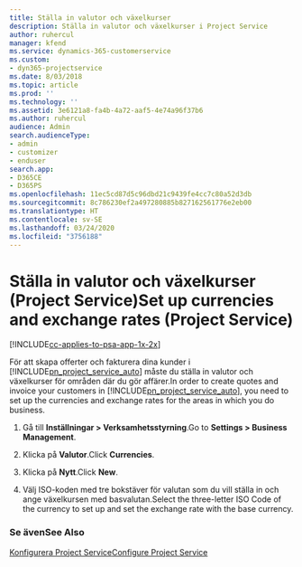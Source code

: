```yaml
---
title: Ställa in valutor och växelkurser
description: Ställa in valutor och växelkurser i Project Service
author: ruhercul
manager: kfend
ms.service: dynamics-365-customerservice
ms.custom:
- dyn365-projectservice
ms.date: 8/03/2018
ms.topic: article
ms.prod: ''
ms.technology: ''
ms.assetid: 3e6121a8-fa4b-4a72-aaf5-4e74a96f37b6
ms.author: ruhercul
audience: Admin
search.audienceType:
- admin
- customizer
- enduser
search.app:
- D365CE
- D365PS
ms.openlocfilehash: 11ec5cd87d5c96dbd21c9439fe4cc7c80a52d3db
ms.sourcegitcommit: 8c786230ef2a497280885b827162561776e2eb00
ms.translationtype: HT
ms.contentlocale: sv-SE
ms.lasthandoff: 03/24/2020
ms.locfileid: "3756188"
---
```

# <a name="set-up-currencies-and-exchange-rates-project-service"></a><span data-ttu-id="b4911-103">Ställa in valutor och växelkurser (Project Service)</span><span class="sxs-lookup"><span data-stu-id="b4911-103">Set up currencies and exchange rates (Project Service)</span></span>

[!INCLUDE[cc-applies-to-psa-app-1x-2x](../includes/cc-applies-to-psa-app-1x-2x.md)]

<span data-ttu-id="b4911-104">För att skapa offerter och fakturera dina kunder i [!INCLUDE[pn_project_service_auto](../includes/pn-project-service-auto.md)] måste du ställa in valutor och växelkurser för områden där du gör affärer.</span><span class="sxs-lookup"><span data-stu-id="b4911-104">In order to create quotes and invoice your customers in [!INCLUDE[pn_project_service_auto](../includes/pn-project-service-auto.md)], you need to set up the currencies and exchange rates for the areas in which you do business.</span></span>  
  
1.  <span data-ttu-id="b4911-105">Gå till **Inställningar > Verksamhetsstyrning**.</span><span class="sxs-lookup"><span data-stu-id="b4911-105">Go to **Settings > Business Management**.</span></span>  
  
2.  <span data-ttu-id="b4911-106">Klicka på **Valutor**.</span><span class="sxs-lookup"><span data-stu-id="b4911-106">Click **Currencies**.</span></span>  
  
3.  <span data-ttu-id="b4911-107">Klicka på **Nytt**.</span><span class="sxs-lookup"><span data-stu-id="b4911-107">Click **New**.</span></span>  
  
4.  <span data-ttu-id="b4911-108">Välj ISO-koden med tre bokstäver för valutan som du vill ställa in och ange växelkursen med basvalutan.</span><span class="sxs-lookup"><span data-stu-id="b4911-108">Select the three-letter ISO Code of the currency to set up and set the exchange rate with the base currency.</span></span>  
  
### <a name="see-also"></a><span data-ttu-id="b4911-109">Se även</span><span class="sxs-lookup"><span data-stu-id="b4911-109">See Also</span></span>  
 [<span data-ttu-id="b4911-110">Konfigurera Project Service</span><span class="sxs-lookup"><span data-stu-id="b4911-110">Configure Project Service</span></span>](../project-service/configure.md)

